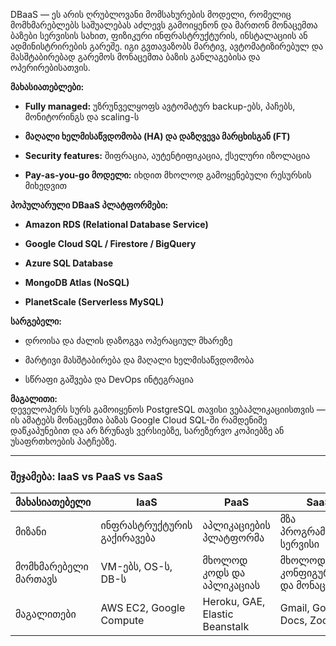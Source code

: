 DBaaS — ეს არის ღრუბლოვანი მომსახურების მოდელი, რომელიც მომხმარებლებს საშუალებას აძლევს გამოიყენონ და მართონ მონაცემთა ბაზები სერვისის სახით, ფიზიკური ინფრასტრუქტურის, ინსტალაციის ან ადმინისტრირების გარეშე. იგი გვთავაზობს მარტივ, ავტომატიზირებულ და მასშტაბირებად გარემოს მონაცემთა ბაზის განლაგებისა და ოპერირებისათვის.

**მახასიათებლები:**

- **Fully managed:** უზრუნველყოფს ავტომატურ backup-ებს, პაჩებს, მონიტორინგს და scaling-ს
    
- **მაღალი ხელმისაწვდომობა (HA) და დაზღვევა მარცხისგან (FT)**
    
- **Security features:** შიფრაცია, აუტენტიფიკაცია, ქსელური იზოლაცია
    
- **Pay-as-you-go მოდელი:** იხდით მხოლოდ გამოყენებული რესურსის მიხედვით
    

**პოპულარული DBaaS პლატფორმები:**

- **Amazon RDS (Relational Database Service)**
    
- **Google Cloud SQL / Firestore / BigQuery**
    
- **Azure SQL Database**
    
- **MongoDB Atlas (NoSQL)**
    
- **PlanetScale (Serverless MySQL)**
    

**სარგებელი:**

- დროისა და ძალის დაზოგვა ოპერაციულ მხარეზე
    
- მარტივი მასშტაბირება და მაღალი ხელმისაწვდომობა
    
- სწრაფი გაშვება და DevOps ინტეგრაცია
    

**მაგალითი:**  
დეველოპერს სურს გამოიყენოს PostgreSQL თავისი ვებაპლიკაციისთვის — ის ამატებს მონაცემთა ბაზას Google Cloud SQL-ში რამდენიმე დაწკაპუნებით და არ ზრუნავს ვერსიებზე, სარეზერვო კოპიებზე ან უსაფრთხოების პატჩებზე.

---

### შეჯამება: IaaS vs PaaS vs SaaS

|მახასიათებელი|IaaS|PaaS|SaaS|
|---|---|---|---|
|მიზანი|ინფრასტრუქტურის გაქირავება|აპლიკაციების პლატფორმა|მზა პროგრამული სერვისი|
|მომხმარებელი მართავს|VM-ებს, OS-ს, DB-ს|მხოლოდ კოდს და აპლიკაციას|მხოლოდ კონფიგურაციას და მონაცემს|
|მაგალითები|AWS EC2, Google Compute|Heroku, GAE, Elastic Beanstalk|Gmail, Google Docs, Zoom|

